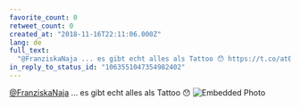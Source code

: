 ```yaml
---
favorite_count: 0
retweet_count: 0
created_at: "2018-11-16T22:11:06.000Z"
lang: de
full_text:
  "@FranziskaNaja ... es gibt echt alles als Tattoo 😯 https://t.co/at034Vq1sk"
in_reply_to_status_id: "1063551047354982402"
---
```


[@FranziskaNaja](https://twitter.com/FranziskaNaja) ... es gibt echt alles als
Tattoo 😯
![Embedded Photo](https://twitter-media-coderbyheart.s3.eu-north-1.amazonaws.com/1063555083940626432-DsKBtKWX4AEDyr6.jpg)
